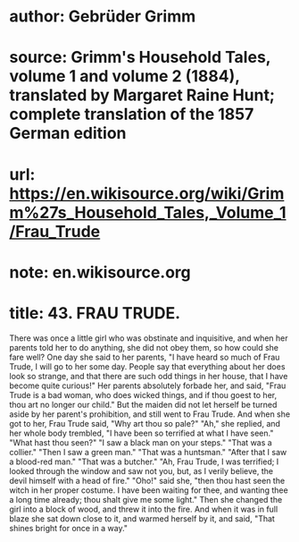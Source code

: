 # author: Gebrüder Grimm
# source: Grimm's Household Tales, volume 1 and volume 2 (1884), translated by Margaret Raine Hunt; complete translation of the 1857 German edition
# url: https://en.wikisource.org/wiki/Grimm%27s_Household_Tales,_Volume_1/Frau_Trude
# note: en.wikisource.org
# title: 43. FRAU TRUDE. 

There was once a little girl who was obstinate and inquisitive, and when her parents told her to do anything, she did not obey them, so how could she fare well? One day she said to her parents, "I have heard so much of Frau Trude, I will go to her some day. People say that everything about her does look so strange, and that there are such odd things in her house, that I have become quite curious!" Her parents absolutely forbade her, and said, "Frau Trude is a bad woman, who does wicked things, and if thou goest to her, thou art no longer our child." But the maiden did not let herself be turned aside by her parent's prohibition, and still went to Frau Trude. And when she got to her, Frau Trude said, "Why art thou so pale?" "Ah," she replied, and her whole body trembled, "I have been so terrified at what I have seen." "What hast thou seen?" "I saw a black man on your steps." "That was a collier." "Then I saw a green man." "That was a huntsman." "After that I saw a blood-red man." "That was a butcher." "Ah, Frau Trude, I was terrified; I looked through the window and saw not you, but, as I verily believe, the devil himself with a head of fire." "Oho!" said she, "then thou hast seen the witch in her proper costume. I have been waiting for thee, and wanting thee a long time already; thou shalt give me some light." Then she changed the girl into a block of wood, and threw it into the fire. And when it was in full blaze she sat down close to it, and warmed herself by it, and said, "That shines bright for once in a way." 

